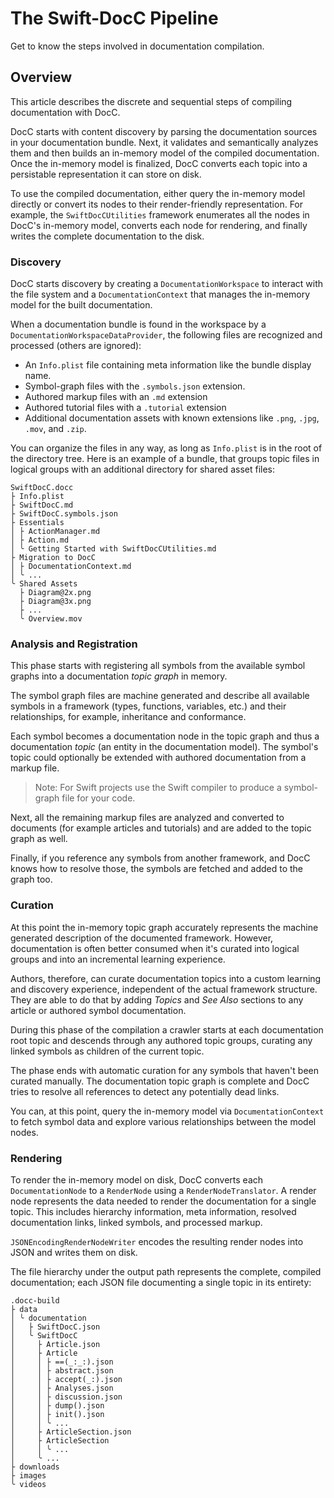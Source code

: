# The Swift-DocC Pipeline

Get to know the steps involved in documentation compilation.

## Overview

This article describes the discrete and sequential steps of compiling documentation with DocC.

DocC starts with content discovery by parsing the documentation sources in your documentation bundle. Next, it validates and semantically analyzes them and then builds an in-memory model of the compiled documentation. Once the in-memory model is finalized, DocC converts each topic into a persistable representation it can store on disk.

To use the compiled documentation, either query the in-memory model directly or convert its nodes to their render-friendly representation. For example, the `SwiftDocCUtilities` framework enumerates all the nodes in DocC's in-memory model, converts each node for rendering, and finally writes the complete documentation to the disk.

### Discovery

DocC starts discovery by creating a ``DocumentationWorkspace`` to interact with the file system and a ``DocumentationContext`` that manages the in-memory model for the built documentation.

When a documentation bundle is found in the workspace by a ``DocumentationWorkspaceDataProvider``, the following files are recognized and processed (others are ignored):

- An `Info.plist` file containing meta information like the bundle display name.
- Symbol-graph files with the `.symbols.json` extension.
- Authored markup files with an `.md` extension
- Authored tutorial files with a `.tutorial` extension
- Additional documentation assets with known extensions like `.png`, `.jpg`, `.mov`, and `.zip`.

You can organize the files in any way, as long as `Info.plist` is in the root of the directory tree. Here is an example of a bundle, that groups topic files in logical groups with an additional directory for shared asset files:

```none
SwiftDocC.docc
├ Info.plist
├ SwiftDocC.md
├ SwiftDocC.symbols.json
├ Essentials
│ ├ ActionManager.md
│ ├ Action.md
│ ╰ Getting Started with SwiftDocCUtilities.md
├ Migration to DocC
│ ├ DocumentationContext.md
│ ╰ ...
╰ Shared Assets
  ├ Diagram@2x.png
  ├ Diagram@3x.png
  ├ ...
  ╰ Overview.mov
```

### Analysis and Registration

This phase starts with registering all symbols from the available symbol graphs into a documentation *topic graph* in memory. 

The symbol graph files are machine generated and describe all available symbols in a framework (types, functions, variables, etc.) and their relationships, for example, inheritance and conformance.

Each symbol becomes a documentation node in the topic graph and thus a documentation *topic* (an entity in the documentation model). The symbol's topic could optionally be extended with authored documentation from a markup file.

> Note: For Swift projects use the Swift compiler to produce a symbol-graph file for your code.

Next, all the remaining markup files are analyzed and converted to documents (for example articles and tutorials) and are added to the topic graph as well.

Finally, if you reference any symbols from another framework, and DocC knows how to resolve those, the symbols are fetched and added to the graph too.

### Curation

At this point the in-memory topic graph accurately represents the machine generated description of the documented framework. However, documentation is often better consumed when it's curated into logical groups and into an incremental learning experience.

Authors, therefore, can curate documentation topics into a custom learning and discovery experience, independent of the actual framework structure. They are able to do that by adding *Topics* and *See Also* sections to any article or authored symbol documentation.

During this phase of the compilation a crawler starts at each documentation root topic and descends through any authored topic groups, curating any linked symbols as children of the current topic.

The phase ends with automatic curation for any symbols that haven't been curated manually. The documentation topic graph is complete and DocC tries to resolve all references to detect any potentially dead links.

You can, at this point, query the in-memory model via ``DocumentationContext`` to fetch symbol data and explore various relationships between the model nodes.

### Rendering

To render the in-memory model on disk, DocC converts each ``DocumentationNode`` to a ``RenderNode`` using a ``RenderNodeTranslator``. A render node represents the data needed to render the documentation for a single topic. This includes hierarchy information, meta information, resolved documentation links, linked symbols, and processed markup.

`JSONEncodingRenderNodeWriter` encodes the resulting render nodes into JSON and writes them on disk.

The file hierarchy under the output path represents the complete, compiled documentation; each JSON file documenting a single topic in its entirety:

```none
.docc-build
├ data
│ ╰ documentation
│   ├ SwiftDocC.json
│   ╰ SwiftDocC
│     ├ Article.json
│     ├ Article
│     │ ├ ==(_:_:).json
│     │ ├ abstract.json
│     │ ├ accept(_:).json
│     │ ├ Analyses.json
│     │ ├ discussion.json
│     │ ├ dump().json
│     │ ├ init().json
│     │ ╰ ...
│     ├ ArticleSection.json
│     ├ ArticleSection
│     │ ╰ ...
│     ╰ ...
├ downloads
├ images
╰ videos
```

<!-- Copyright (c) 2021 Apple Inc and the Swift Project authors. All Rights Reserved. -->
